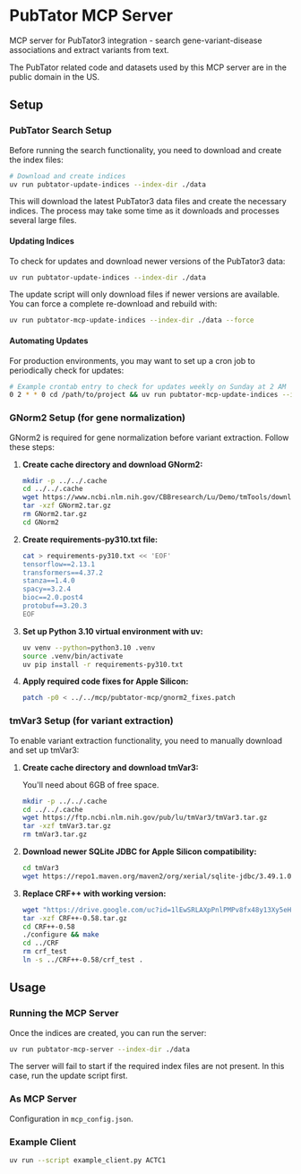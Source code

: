 # PubTator MCP Server

MCP server for PubTator3 integration - search gene-variant-disease associations and extract variants from text.

The PubTator related code and datasets used by this MCP server are in the public domain in the US.

## Setup

### PubTator Search Setup

Before running the search functionality, you need to download and create the index files:

```bash
# Download and create indices
uv run pubtator-update-indices --index-dir ./data
```

This will download the latest PubTator3 data files and create the necessary indices. The process may take some time as it downloads and processes several large files.

#### Updating Indices

To check for updates and download newer versions of the PubTator3 data:

```bash
uv run pubtator-update-indices --index-dir ./data
```

The update script will only download files if newer versions are available. You can force a complete re-download and rebuild with:

```bash
uv run pubtator-mcp-update-indices --index-dir ./data --force
```

#### Automating Updates

For production environments, you may want to set up a cron job to periodically check for updates:

```bash
# Example crontab entry to check for updates weekly on Sunday at 2 AM
0 2 * * 0 cd /path/to/project && uv run pubtator-mcp-update-indices --index-dir /path/to/data
```

### GNorm2 Setup (for gene normalization)

GNorm2 is required for gene normalization before variant extraction. Follow these steps:

1. **Create cache directory and download GNorm2:**

   ```bash
   mkdir -p ../../.cache
   cd ../../.cache
   wget https://www.ncbi.nlm.nih.gov/CBBresearch/Lu/Demo/tmTools/download/GNorm2/GNorm2.tar.gz
   tar -xzf GNorm2.tar.gz
   rm GNorm2.tar.gz
   cd GNorm2
   ```

2. **Create requirements-py310.txt file:**

   ```bash
   cat > requirements-py310.txt << 'EOF'
   tensorflow==2.13.1
   transformers==4.37.2
   stanza==1.4.0
   spacy==3.2.4
   bioc==2.0.post4
   protobuf==3.20.3
   EOF
   ```

3. **Set up Python 3.10 virtual environment with uv:**

   ```bash
   uv venv --python=python3.10 .venv
   source .venv/bin/activate
   uv pip install -r requirements-py310.txt
   ```

4. **Apply required code fixes for Apple Silicon:**

   ```bash
   patch -p0 < ../../mcp/pubtator-mcp/gnorm2_fixes.patch
   ```

### tmVar3 Setup (for variant extraction)

To enable variant extraction functionality, you need to manually download and set up tmVar3:

1. **Create cache directory and download tmVar3:**

   You'll need about 6GB of free space.

   ```bash
   mkdir -p ../../.cache
   cd ../../.cache
   wget https://ftp.ncbi.nlm.nih.gov/pub/lu/tmVar3/tmVar3.tar.gz
   tar -xzf tmVar3.tar.gz
   rm tmVar3.tar.gz
   ```

2. **Download newer SQLite JDBC for Apple Silicon compatibility:**

   ```bash
   cd tmVar3
   wget https://repo1.maven.org/maven2/org/xerial/sqlite-jdbc/3.49.1.0/sqlite-jdbc-3.49.1.0.jar -P lib/
   ```

3. **Replace CRF++ with working version:**

   ```bash
   wget "https://drive.google.com/uc?id=1lEwSRLAXpPnlPMPv8fx48y13Xy5eHNU9&export=download" -O CRF++-0.58.tar.gz
   tar -xzf CRF++-0.58.tar.gz
   cd CRF++-0.58
   ./configure && make
   cd ../CRF
   rm crf_test
   ln -s ../CRF++-0.58/crf_test .
   ```

## Usage

### Running the MCP Server

Once the indices are created, you can run the server:

```bash
uv run pubtator-mcp-server --index-dir ./data
```

The server will fail to start if the required index files are not present. In this case, run the update script first.

### As MCP Server

Configuration in `mcp_config.json`.

### Example Client

```bash
uv run --script example_client.py ACTC1
```
